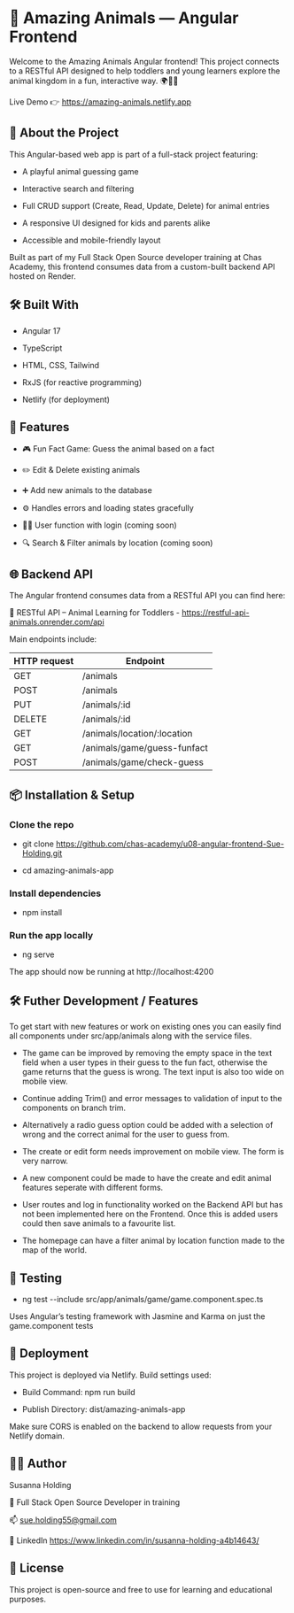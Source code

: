 # 🐾 Amazing Animals — Angular Frontend

Welcome to the Amazing Animals Angular frontend! This project connects to a RESTful API designed to help toddlers and young learners explore the animal kingdom in a fun, interactive way. 🌍🦁🧠

Live Demo 👉 https://amazing-animals.netlify.app

## 🧩 About the Project
This Angular-based web app is part of a full-stack project featuring:

- A playful animal guessing game

- Interactive search and filtering

- Full CRUD support (Create, Read, Update, Delete) for animal entries

- A responsive UI designed for kids and parents alike

- Accessible and mobile-friendly layout

Built as part of my Full Stack Open Source developer training at Chas Academy, this frontend consumes data from a custom-built backend API hosted on Render.

## 🛠️ Built With

- Angular 17

- TypeScript

- HTML, CSS, Tailwind

- RxJS (for reactive programming)

- Netlify (for deployment)

## 🚀 Features

- 🎮 Fun Fact Game: Guess the animal based on a fact

- ✏️ Edit & Delete existing animals

- ➕ Add new animals to the database

- ⚙️ Handles errors and loading states gracefully

- 🙋‍♀️ User function with login (coming soon)

- 🔍 Search & Filter animals by location (coming soon)

## 🌐 Backend API

The Angular frontend consumes data from a RESTful API you can find here:

🔗 RESTful API – Animal Learning for Toddlers - https://restful-api-animals.onrender.com/api

Main endpoints include:

|  HTTP request   |    Endpoint                  |
|-----------------|------------------------------|
| GET             |  /animals                    |
| POST            |  /animals                    |
| PUT             |  /animals/:id                |
| DELETE          |  /animals/:id                |
| GET             |  /animals/location/:location |
| GET             |  /animals/game/guess-funfact |
| POST            |  /animals/game/check-guess   |

## 📦 Installation & Setup

### Clone the repo

- git clone https://github.com/chas-academy/u08-angular-frontend-Sue-Holding.git

- cd amazing-animals-app

### Install dependencies

- npm install

### Run the app locally

- ng serve

The app should now be running at http://localhost:4200

## 🛠️ Futher Development / Features

To get start with new features or work on existing ones you can easily find all components under src/app/animals along with the service files.

- The game can be improved by removing the empty space in the text field when a user types in their guess to the fun fact, otherwise the game returns that the guess is wrong. The text input is also too wide on mobile view.

- Continue adding Trim() and error messages to validation of input to the components on branch trim.
  
- Alternatively a radio guess option could be added with a selection of wrong and the correct animal for the user to guess from.

- The create or edit form needs improvement on mobile view. The form is very narrow.

- A new component could be made to have the create and edit animal features seperate with different forms.

- User routes and log in functionality worked on the Backend API but has not been implemented here on the Frontend. Once this is added users could then save animals to a favourite list.

- The homepage can have a filter animal by location function made to the map of the world.


## 🧪 Testing

- ng test --include src/app/animals/game/game.component.spec.ts

Uses Angular’s testing framework with Jasmine and Karma on just the game.component tests

## 📁 Deployment

This project is deployed via Netlify. Build settings used:

- Build Command: npm run build

- Publish Directory: dist/amazing-animals-app

Make sure CORS is enabled on the backend to allow requests from your Netlify domain.

## 🙋‍♀️ Author

Susanna Holding

📍 Full Stack Open Source Developer in training

📫 sue.holding55@gmail.com

🔗 LinkedIn https://www.linkedin.com/in/susanna-holding-a4b14643/

## 📄 License

This project is open-source and free to use for learning and educational purposes.
